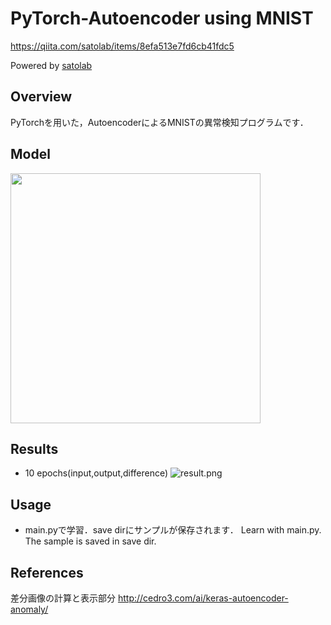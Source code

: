 # PyTorch-Autoencoder using MNIST
https://qiita.com/satolab/items/8efa513e7fd6cb41fdc5

Powered by [satolab](https://qiita.com/satolab)

## Overview
PyTorchを用いた，AutoencoderによるMNISTの異常検知プログラムです．



## Model
<img src="https://qiita-image-store.s3.ap-northeast-1.amazonaws.com/0/583727/2ccb6c16-7937-1d2f-f4f1-6187b8088bba.png" width="400×200">

## Results
- 10 epochs(input,output,difference)
![result.png](https://qiita-image-store.s3.ap-northeast-1.amazonaws.com/0/583727/c2921e0a-dee3-2964-42cd-f9cf97ebc320.png)


## Usage
- main.pyで学習．save dirにサンプルが保存されます．
Learn with main.py. The sample is saved in save dir.

## References
差分画像の計算と表示部分
http://cedro3.com/ai/keras-autoencoder-anomaly/
